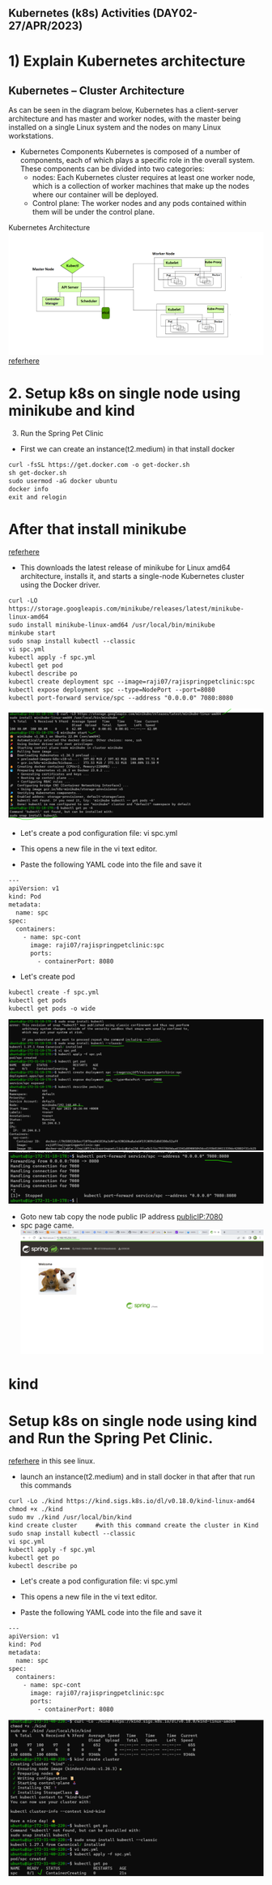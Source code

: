 Kubernetes (k8s) Activities (DAY02-27/APR/2023)
--------------------------------------------------------- 

# 1) Explain Kubernetes architecture

Kubernetes – Cluster Architecture
---------------------------------
As can be seen in the diagram below, Kubernetes has a client-server architecture and has master and worker nodes, with the master being installed on a single Linux system and the nodes on many Linux workstations. 

* Kubernetes Components
Kubernetes is composed of a number of components, each of which plays a specific role in the overall system. These components can be divided into two categories:
  * nodes: Each Kubernetes cluster requires at least one worker node, which is a collection of worker machines that make up the nodes where our  container will be deployed.
  * Control plane: The worker nodes and any pods contained within them will be under the control plane. 
 
 Kubernetes Architecture
![preview](../k8s_images/img12.png)
[referhere](https://www.geeksforgeeks.org/kubernetes-architecture/)


# 2. Setup k8s on single node using minikube and kind
  3. Run the Spring Pet Clinic
* First we can create an instance(t2.medium) in that install docker

```
curl -fsSL https://get.docker.com -o get-docker.sh
sh get-docker.sh
sudo usermod -aG docker ubuntu
docker info
exit and relogin

```
# After that install minikube
  [referhere](https://minikube.sigs.k8s.io/docs/start/)
* This downloads the latest release of minikube for Linux amd64 architecture, installs it, and starts a single-node Kubernetes cluster using the Docker driver.
 
```
curl -LO https://storage.googleapis.com/minikube/releases/latest/minikube-linux-amd64
sudo install minikube-linux-amd64 /usr/local/bin/minikube
minkube start
sudo snap install kubectl --classic
vi spc.yml
kubectl apply -f spc.yml
kubectl get pod
kubectl describe po
kubectl create deployment spc --image=raji07/rajispringpetclinic:spc
kubectl expose deployment spc --type=NodePort --port=8080
kubectl port-forward service/spc --address "0.0.0.0" 7080:8080
```
![preview](../k8s_images/img8.png)
* Let's create a pod configuration file: vi spc.yml

* This opens a new file in the vi text editor.

* Paste the following YAML code into the file and save it
```
---
apiVersion: v1
kind: Pod
metadata:
  name: spc
spec:
  containers:
    - name: spc-cont
      image: raji07/rajispringpetclinic:spc
      ports: 
        - containerPort: 8080
```
* Let's create pod 
```
kubectl create -f spc.yml
kubectl get pods
kubectl get pods -o wide
```

![preview](../k8s_images/img9.png)
![preview](../k8s_images/img10.png)
* Goto new tab copy the node public IP address <publicIP:7080>
* spc page came.
![preview](../k8s_images/img11.png)

# kind
# Setup k8s on single node using kind and Run the Spring Pet Clinic.

[referhere](https://kind.sigs.k8s.io/docs/user/quick-start/#installation) in this see linux.

* launch an instance(t2.medium) and in stall docker in that after that run this commands
```
curl -Lo ./kind https://kind.sigs.k8s.io/dl/v0.18.0/kind-linux-amd64
chmod +x ./kind
sudo mv ./kind /usr/local/bin/kind
kind create cluster     #with this command create the cluster in Kind 
sudo snap install kubectl --classic
vi spc.yml
kubectl apply -f spc.yml
kubectl get po
kubectl describe po
```
* Let's create a pod configuration file: vi spc.yml

* This opens a new file in the vi text editor.

* Paste the following YAML code into the file and save it
```
---
apiVersion: v1
kind: Pod
metadata:
  name: spc
spec:
  containers:
    - name: spc-cont
      image: raji07/rajispringpetclinic:spc
      ports: 
        - containerPort: 8080
```

![preview](../k8s_images/img13.png)